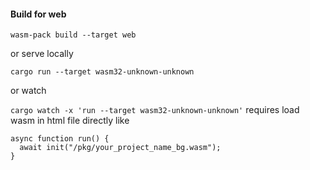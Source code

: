 #### Build for web
```wasm-pack build --target web```

or serve locally

```cargo run --target wasm32-unknown-unknown```

or watch

```cargo watch -x 'run --target wasm32-unknown-unknown'```
requires load wasm in html file directly like
```
async function run() {
  await init("/pkg/your_project_name_bg.wasm");
}
```
